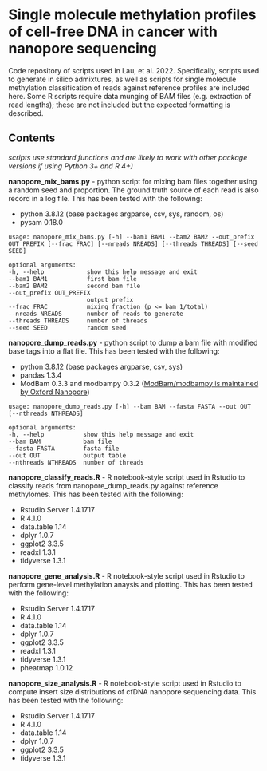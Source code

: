 # Single molecule methylation profiles of cell-free DNA in cancer with nanopore sequencing
Code repository of scripts used in Lau, et al. 2022. Specifically, scripts used to generate in silico admixtures, as well as scripts for single molecule methylation classification of reads against reference profiles are included here. Some R scripts require data munging of BAM files (e.g. extraction of read lengths); these are not included but the expected formatting is described.

## Contents
_scripts use standard functions and are likely to work with other package versions if using Python 3+ and R 4+)_

**nanopore_mix_bams.py** - python script for mixing bam files together using a random seed and proportion. The ground truth source of each read is also record in a log file. This has been tested with the following:
  - python 3.8.12 (base packages argparse, csv, sys, random, os)
  - pysam 0.18.0
  ```
  usage: nanopore_mix_bams.py [-h] --bam1 BAM1 --bam2 BAM2 --out_prefix OUT_PREFIX [--frac FRAC] [--nreads NREADS] [--threads THREADS] [--seed SEED]

  optional arguments:
  -h, --help            show this help message and exit
  --bam1 BAM1           first bam file
  --bam2 BAM2           second bam file
  --out_prefix OUT_PREFIX
                        output prefix
  --frac FRAC           mixing fraction (p <= bam 1/total)
  --nreads NREADS       number of reads to generate
  --threads THREADS     number of threads
  --seed SEED           random seed
  ```

**nanopore_dump_reads.py** - python script to dump a bam file with modified base tags into a flat file. This has been tested with the following:
  - python 3.8.12 (base packages argparse, csv, sys)
  - pandas 1.3.4
  - ModBam 0.3.3 and modbampy 0.3.2 ([ModBam/modbampy is maintained by Oxford Nanopore](https://github.com/epi2me-labs/modbam2bed))

  ```
  usage: nanopore_dump_reads.py [-h] --bam BAM --fasta FASTA --out OUT [--nthreads NTHREADS]

  optional arguments:
  -h, --help           show this help message and exit
  --bam BAM            bam file
  --fasta FASTA        fasta file
  --out OUT            output table
  --nthreads NTHREADS  number of threads
  ```

**nanopore_classify_reads.R** - R notebook-style script used in Rstudio to classify reads from nanopore_dump_reads.py against reference methylomes. This has been tested with the following:
  - Rstudio Server 1.4.1717
  - R 4.1.0
  - data.table 1.14
  - dplyr 1.0.7
  - ggplot2 3.3.5
  - readxl 1.3.1
  - tidyverse 1.3.1

**nanopore_gene_analysis.R** - R notebook-style script used in Rstudio to perform gene-level methylation anaysis and plotting. This has been tested with the following:
  - Rstudio Server 1.4.1717
  - R 4.1.0
  - data.table 1.14
  - dplyr 1.0.7
  - ggplot2 3.3.5
  - readxl 1.3.1
  - tidyverse 1.3.1
  - pheatmap 1.0.12

**nanopore_size_analysis.R** - R notebook-style script used in Rstudio to compute insert size distributions of cfDNA nanopore sequencing data. This has been tested with the following:
  - Rstudio Server 1.4.1717
  - R 4.1.0
  - data.table 1.14
  - dplyr 1.0.7
  - ggplot2 3.3.5
  - tidyverse 1.3.1
